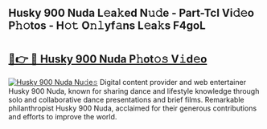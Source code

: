 ## Husky 900 Nuda L𝚎a𝚔ed N𝚞𝚍e - Part-TcI Vi𝚍𝚎o P𝚑𝚘tos - H𝚘𝚝 O𝚗𝚕yf𝚊ns L𝚎a𝚔s F4goL

# <h2><a href="http://kfan7c.oniu.top/?m=Husky+900+Nuda">🔗👉 🔴 Husky 900 Nuda P𝚑ot𝚘𝚜 V𝚒d𝚎o</a></h2>

[![Husky 900 Nuda Nu𝚍e𝚜](https://i.imgur.com/0qMVB7G.gif)](http://kfan7c.oniu.top/?m=Husky+900+Nuda)
Digital content provider and web entertainer Husky 900 Nuda, known for sharing dance and lifestyle knowledge through solo and collaborative dance presentations and brief films. Remarkable philanthropist Husky 900 Nuda, acclaimed for their generous contributions and efforts to improve the world.  
